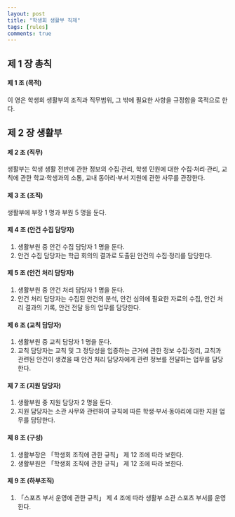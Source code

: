 ```yaml
---
layout: post
title: "학생회 생활부 직제"
tags: [rules]
comments: true
---
```


## 제 1 장 총칙

#### 제 1 조 (목적)

이 영은 학생회 생활부의 조직과 직무범위, 그 밖에 필요한 사항을 규정함을 목적으로 한다.

## 제 2 장 생활부

#### 제 2 조 (직무)

생활부는 학생 생활 전반에 관한 정보의 수집&middot;관리, 학생 민원에 대한 수집&middot;처리&middot;관리, 교칙에 관한 학교&middot;학생과의 소통, 교내 동아리&middot;부서 지원에 관한 사무를 관장한다.

#### 제 3 조 (조직)

생활부에 부장 1 명과 부원 5 명을 둔다.

#### 제 4 조 (안건 수집 담당자)

1.  생활부원 중 안건 수집 담당자 1 명을 둔다.
1.  안건 수집 담당자는 학급 회의의 결과로 도출된 안건의 수집&middot;정리를 담당한다.

#### 제 5 조 (안건 처리 담당자)

1.  생활부원 중 안건 처리 담당자 1 명을 둔다.
1.  안건 처리 담당자는 수집된 안건의 분석, 안건 심의에 필요한 자료의 수집, 안건 처리 결과의 기록, 안건 전달 등의 업무를 담당한다.

#### 제 6 조 (교칙 담당자)

1.  생활부원 중 교칙 담당자 1 명을 둔다.
1.  교칙 담당자는 교칙 및 그 정당성을 입증하는 근거에 관한 정보 수집&middot;정리, 교칙과 관련된 안건이 생겼을 때 안건 처리 담당자에게 관련 정보를 전달하는 업무를 담당한다.

#### 제 7 조 (지원 담당자)

1.  생활부원 중 지원 담당자 2 명을 둔다.
1.  지원 담당자는 소관 사무와 관련하여 규칙에 따른 학생&middot;부서&middot;동아리에 대한 지원 업무를 담당한다.

#### 제 8 조 (구성)

1.  생활부장은 &#12300;학생회 조직에 관한 규칙&#12301; 제 12 조에 따라 보한다.
1.  생활부원은 &#12300;학생회 조직에 관한 규칙&#12301; 제 12 조에 따라 보한다.

#### 제 9 조 (하부조직)

1.  &#12300;스포츠 부서 운영에 관한 규칙&#12301; 제 4 조에 따라 생활부 소관 스포츠 부서를 운영한다.